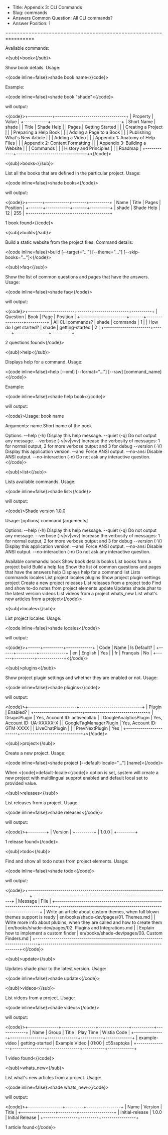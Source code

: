 * Title: Appendix 3: CLI Commands
* Slug: commands
* Answers Common Question: All CLI commands?
* Answer Position: 1

================================================================

Available commands:

<{sub}>book<{/sub}>

Show book details. Usage:

<{code inline=false}>shade book name<{/code}>

Example:

<{code inline=false}>shade book "shade"<{/code}>

will output:

<{code}>+------------+-----------------------------------+
| Property   | Value                             |
+------------+-----------------------------------+
| Short Name | shade                             |
| Title      | Shade Help                        |
| Pages      | Getting Started                   |
|            | Creating a Project                |
|            | Preparing a Help Book             |
|            | Adding a Page to a Book           |
|            | Publishing What's New Article     |
|            | Adding a Video                    |
|            | Appendix 1: Anatomy of Help Files |
|            | Appendix 2: Content Formatting    |
|            | Appendix 3: Building a Website    |
|            | Commands                          |
|            | History and Principles            |
|            | Roadmap                           |
+------------+-----------------------------------+<{/code}>

<{sub}>books<{/sub}>

List all the books that are defined in the particular project. Usage:

<{code inline=false}>shade books<{/code}>

will output:

<{code}>+-------+------------+-------+----------+
| Name  | Title      | Pages | Position |
+-------+------------+-------+----------+
| shade | Shade Help | 12    | 255      |
+-------+------------+-------+----------+

1 book found<{/code}>

<{sub}>build<{/sub}>

Build a static website from the project files. Command details:

<{code inline=false}>build [--target="..."] [--theme="..."] [--skip-books="..."]<{/code}>

<{sub}>faq<{/sub}>

Show the list of common questions and pages that have the answers. Usage:

<{code inline=false}>shade faq<{/code}>

will output:

<{code}>+-----------------------+-------+-----------------+----------+
| Question              | Book  | Page            | Position |
+-----------------------+-------+-----------------+----------+
| All CLI commands?     | shade | commands        | 1        |
| How do I get started? | shade | getting-started | 2        |
+-----------------------+-------+-----------------+----------+

2 questions found<{/code}>

<{sub}>help<{/sub}>

Displays help for a command. Usage:

<{code inline=false}>help [--xml] [--format="..."] [--raw] [command_name]<{/code}>

Example:

<{code inline=false}>shade help book<{/code}>

will output:

<{code}>Usage:
 book name

Arguments:
 name                  Short name of the book

Options:
 --help (-h)           Display this help message.
 --quiet (-q)          Do not output any message.
 --verbose (-v|vv|vvv) Increase the verbosity of messages: 1 for normal output, 2 for more verbose output and 3 for debug
 --version (-V)        Display this application version.
 --ansi                Force ANSI output.
 --no-ansi             Disable ANSI output.
 --no-interaction (-n) Do not ask any interactive question.<{/code}>

<{sub}>list<{/sub}>

Lists available commands. Usage:

<{code inline=false}>shade list<{/code}>

will output:

<{code}>Shade version 1.0.0

Usage:
 [options] command [arguments]

Options:
 --help (-h)           Display this help message.
 --quiet (-q)          Do not output any message.
 --verbose (-v|vv|vvv) Increase the verbosity of messages: 1 for normal output, 2 for more verbose output and 3 for debug
 --version (-V)        Display this application version.
 --ansi                Force ANSI output.
 --no-ansi             Disable ANSI output.
 --no-interaction (-n) Do not ask any interactive question.

Available commands:
 book        Show book details
 books       List books from a project
 build       Build a help
 faq         Show the list of common questions and pages that have the answers
 help        Displays help for a command
 list        Lists commands
 locales     List project locales
 plugins     Show project plugin settings
 project     Create a new project
 releases    List releases from a project
 todo        Find and show to-do notes from project elements
 update      Updates shade.phar to the latest version
 videos      List videos from a project
 whats_new   List what's new articles from a project<{/code}>

<{sub}>locales<{/sub}>

List project locales. Usage:

<{code inline=false}>shade locales<{/code}>

will output:

<{code}>+------+----------+-------------+
| Code | Name     | Is Default? |
+------+----------+-------------+
| en   | English  | Yes         |
| fr   | Français | No          |
+------+----------+-------------+<{/code}>

<{sub}>plugins<{/sub}>

Show project plugin settings and whether they are enabled or not. Usage:

<{code inline=false}>shade plugins<{/code}>

will output:

<{code}>+------------------------+-------------------------------+
| Plugin                 | Enabled?                      |
+------------------------+-------------------------------+
| DisqusPlugin           | Yes, Account ID: activecollab |
| GoogleAnalyticsPlugin  | Yes, Account ID: UA-XXXXX-X   |
| GoogleTagManagerPlugin | Yes, Account ID: GTM-XXXX     |
| LiveChatPlugin         |                               |
| PrevNextPlugin         | Yes                           |
+------------------------+-------------------------------+<{/code}>

<{sub}>project<{/sub}>

Create a new project. Usage:

<{code inline=false}>shade project [--default-locale="..."] [name]<{/code}>

When <{code}>default-locale<{/code}> option is set, system will create a new project with multilingual supprot enabled and default local set to provided value.

<{sub}>releases<{/sub}>

List releases from a project. Usage:

<{code inline=false}>shade releases<{/code}>

will output:

<{code}>+---------+
| Version |
+---------+
| 1.0.0   |
+---------+

1 release found<{/code}>

<{sub}>todo<{/sub}>

Find and show all todo notes from project elements. Usage:

<{code inline=false}>shade todo<{/code}>

will output:

<{code}>+-------------------------------------------------------------------------------+-------------------------------------------------------------------+
| Message                                                                       | File                                                              |
+-------------------------------------------------------------------------------+-------------------------------------------------------------------+
| Write an article about custom themes, when full blown themes support is ready | en/books/shade-dev/pages/01. Themes.md                   |
| Write more info about plubins, when they are called and how to create them    | en/books/shade-dev/pages/02. Plugins and Integrations.md |
| Explain how to implement a custom finder                                      | en/books/shade-dev/pages/03. Custom Finders.md           |
+-------------------------------------------------------------------------------+-------------------------------------------------------------------+<{/code}>

<{sub}>update<{/sub}>

Updates shade.phar to the latest version. Usage:

<{code inline=false}>shade update<{/code}>

<{sub}>videos<{/sub}>

List videos from a project. Usage:

<{code inline=false}>shade videos<{/code}>

will output:

<{code}>+---------------+-----------------+---------------+-----------+-------------+
| Name          | Group           | Title         | Play Time | Wistia Code |
+---------------+-----------------+---------------+-----------+-------------+
| example-video | getting-started | Example Video | 01:00     | c55ssptqka  |
+---------------+-----------------+---------------+-----------+-------------+

1 video found<{/code}>

<{sub}>whats_new<{/sub}>

List what's new articles from a project. Usage:

<{code inline=false}>shade whats_new<{/code}>

will output:

<{code}>+-----------------+---------+-----------------+
| Name            | Version | Title           |
+-----------------+---------+-----------------+
| initial-release | 1.0.0   | Initial Release |
+-----------------+---------+-----------------+

1 article found<{/code}>
